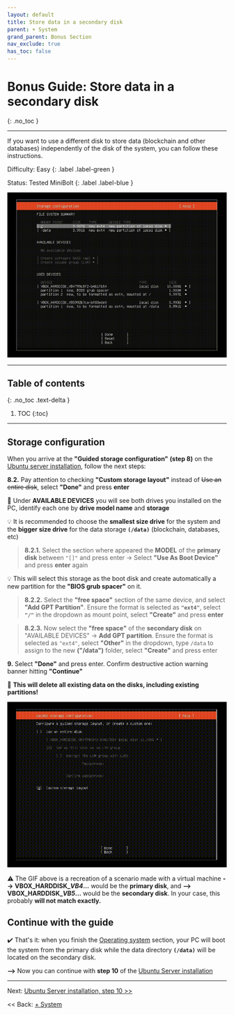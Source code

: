 ```yaml
---
layout: default
title: Store data in a secondary disk
parent: + System
grand_parent: Bonus Section
nav_exclude: true
has_toc: false
---
```

<!-- markdownlint-disable MD014 MD022 MD025 MD033 MD040 -->

# Bonus Guide: Store data in a secondary disk

{: .no_toc }

---

If you want to use a different disk to store data (blockchain and other databases) independently of the disk of the system, you can follow these instructions.

Difficulty: Easy
{: .label .label-green }

Status: Tested MiniBolt
{: .label .label-blue }

![Store data in a secondary disk](../../../images/store-data-secondary-disk.PNG)

---

## Table of contents
{: .no_toc .text-delta }

1. TOC
{:toc}

---

## Storage configuration

When you arrive at the **"Guided storage configuration"** **(step 8)** on the [Ubuntu server installation](../../system/operating-system.md#ubuntu-server-installation), follow the next steps:

**8.2.** Pay attention to checking **"Custom storage layout"** instead of ~~Use an entire disk~~, select **"Done"** and press **enter**

📝 Under **AVAILABLE DEVICES** you will see both drives you installed on the PC, identify each one by **drive model name** and **storage**

💡 It is recommended to choose the **smallest size drive** for the system and the **bigger size drive** for the data storage **`(/data)`** (blockchain, databases, etc)

> **8.2.1.** Select the section where appeared the **MODEL** of the **primary disk** between `"[]"` and press enter -> Select **"Use As Boot Device"** and press **enter** again

💡 This will select this storage as the boot disk and create automatically a new partition for the **"BIOS grub spacer"** on it.

> **8.2.2.** Select the **"free space"** section of the same device, and select **"Add GPT Partition"**. Ensure the format is selected as **`"ext4"`**, select **`"/"`** in the dropdown as mount point, select **"Create"** and press **enter**

> **8.2.3.** Now select the **"free space"** of the **secondary disk** on "AVAILABLE DEVICES" -> **Add GPT partition**. Ensure the format is selected as `"ext4"`, select **"Other"** in the dropdown, type `/data` to assign to the new **("/data")** folder, select **"Create"** and press enter

**9.** Select **"Done"** and press enter. Confirm destructive action warning banner hitting **"Continue"**

🚨 **This will delete all existing data on the disks, including existing partitions!**

![Storage secondary disk GIF](../../../resources/storage-secondary-disk.gif)

⚠️ The GIF above is a recreation of a scenario made with a virtual machine **-->** **VBOX_HARDDISK_***VB4***...** would be the **primary disk**, and **-->** **VBOX_HARDDISK_***VB5***...** would be the **secondary disk**. In your case, this probably **will not match exactly.**

## Continue with the guide

✔️ That's it: when you finish the [Operating system](../../system/operating-system.md) section, your PC will boot the system from the primary disk while the data directory **`(/data)`** will be located on the secondary disk.

**-->** Now you can continue with **step 10** of the [Ubuntu Server installation](../../system/operating-system.md#ubuntu-server-installation)

---

Next: [Ubuntu Server installation, step 10 >>](../../system/operating-system.md#ubuntu-server-installation)

<< Back: [+ System](index.md)
